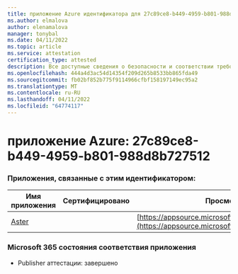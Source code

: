 ```yaml
---
title: приложение Azure идентификатора для 27c89ce8-b449-4959-b801-988d8b727512
ms.author: elmalova
author: elenamalova
manager: tonybal
ms.date: 04/11/2022
ms.topic: article
ms.service: attestation
certification_type: attested
description: Все доступные сведения о безопасности и соответствии требованиям для 27c89ce8-b449-4959-b801-988d8b727512.
ms.openlocfilehash: 444a4d3ac54d14354f209d265b8533bb865fda49
ms.sourcegitcommit: fb02bf852b775f9114966cfbf158197149ec95a2
ms.translationtype: MT
ms.contentlocale: ru-RU
ms.lasthandoff: 04/11/2022
ms.locfileid: "64774117"
---
```

# <a name="azure-app-id-27c89ce8-b449-4959-b801-988d8b727512"></a>приложение Azure: 27c89ce8-b449-4959-b801-988d8b727512


### <a name="apps-associated-with-this-id"></a>Приложения, связанные с этим идентификатором:
| **Имя приложения** | **Сертифицировано** | **Просмотр в AppSource** |
|--------------|---------------|-----------------------|
| [Aster](../forward/WA200002379.md) |  | [https://appsource.microsoft.com/product/office/WA200002379](https://appsource.microsoft.com/product/office/WA200002379) |

### <a name="microsoft-365-app-compliance-status"></a>Microsoft 365 состояния соответствия приложения
- Publisher аттестации: завершено
